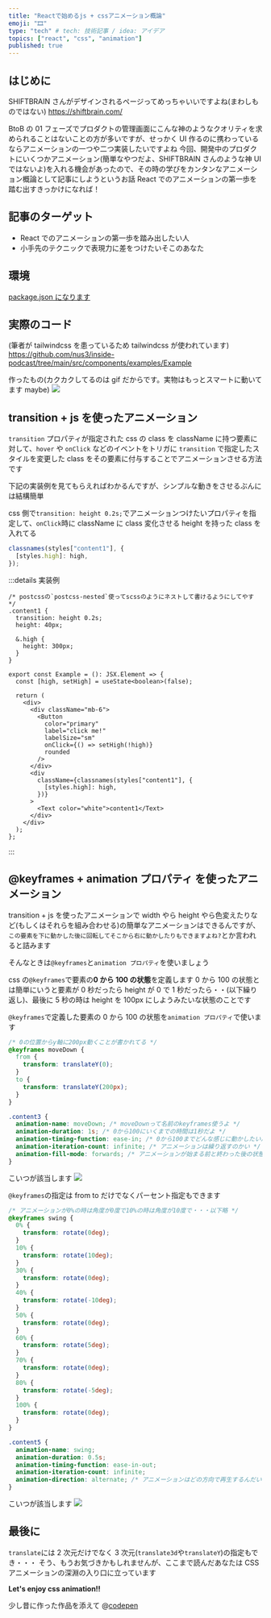 ```yaml
---
title: "Reactで始めるjs + cssアニメーション概論"
emoji: "🎞️"
type: "tech" # tech: 技術記事 / idea: アイデア
topics: ["react", "css", "animation"]
published: true
---
```


## はじめに

SHIFTBRAIN さんがデザインされるページってめっちゃいいですよね(まわしものではない)
https://shiftbrain.com/

BtoB の 01 フェーズでプロダクトの管理画面にこんな神のようなクオリティを求められることはないことの方が多いですが、せっかく UI 作るのに携わっているならアニメーションの一つや二つ実装したいですよね
今回、開発中のプロダクトにいくつかアニメーション(簡単なやつだよ、SHIFTBRAIN さんのような神 UI ではないよ)を入れる機会があったので、その時の学びをカンタンなアニメーション概論として記事にしようというお話
React でのアニメーションの第一歩を踏む出すきっかけになれば！

## 記事のターゲット

- React でのアニメーションの第一歩を踏み出したい人
- 小手先のテクニックで表現力に差をつけたいそこのあなた

## 環境

[package.json になります](https://github.com/nus3/inside-podcast/blob/main/package.json)

## 実際のコード

(筆者が tailwindcss を患っているため tailwindcss が使われています)
https://github.com/nus3/inside-podcast/tree/main/src/components/examples/Example

作ったもの(カクカクしてるのは gif だからです。実物はもっとスマートに動いてます maybe)
![](https://i.gyazo.com/5bff5855dff49eb86dbc9278648e0cc2.gif)

## transition + js を使ったアニメーション

`transition` プロパティが指定された css の class を className に持つ要素に対して、`hover` や `onClick` などのイベントをトリガに `transition` で指定したスタイルを変更した class をその要素に付与することでアニメーションさせる方法です

下記の実装例を見てもらえればわかるんですが、シンプルな動きをさせるぶんには結構簡単

css 側で`transition: height 0.2s;`でアニメーションつけたいプロパティを指定して、`onClick`時に className に class 変化させる height を持った class を入れてる

```typescript
classnames(styles["content1"], {
  [styles.high]: high,
});
```

:::details 実装例

```css: index.module.css
/* postcssの`postcss-nested`使ってscssのようにネストして書けるようにしてやす */
.content1 {
  transition: height 0.2s;
  height: 40px;

  &.high {
    height: 300px;
  }
}
```

```tsx
export const Example = (): JSX.Element => {
  const [high, setHigh] = useState<boolean>(false);

  return (
    <div>
      <div className="mb-6">
        <Button
          color="primary"
          label="click me!"
          labelSize="sm"
          onClick={() => setHigh(!high)}
          rounded
        />
      </div>
      <div
        className={classnames(styles["content1"], {
          [styles.high]: high,
        })}
      >
        <Text color="white">content1</Text>
      </div>
    </div>
  );
};
```

:::

## @keyframes + animation プロパティ を使ったアニメーション

transition + js を使ったアニメーションで width やら height やら色変えたりなど(もしくはそれらを組み合わせる)の簡単なアニメーションはできるんですが、`この要素を下に動かした後に回転してそこから右に動かしたりもできますよね?`とか言われると詰みます

そんなときは`@keyframes`と`animation プロパティ`を使いましょう

css の`@keyframes`で要素の**0 から 100 の状態**を定義します
0 から 100 の状態とは簡単にいうと要素が 0 秒だったら height が 0 で 1 秒だったら・・(以下繰り返し)、最後に 5 秒の時は height を 100px にしようみたいな状態のことです

`@keyframes`で定義した要素の 0 から 100 の状態を`animation プロパティ`で使います

```css
/* 0の位置からy軸に200px動くことが書かれてる */
@keyframes moveDown {
  from {
    transform: translateY(0);
  }
  to {
    transform: translateY(200px);
  }
}

.content3 {
  animation-name: moveDown; /* moveDownって名前のkeyframes使うよ */
  animation-duration: 1s; /* 0から100にいくまでの時間は1秒だよ */
  animation-timing-function: ease-in; /* 0から100までどんな感じに動かしたいんだい */
  animation-iteration-count: infinite; /* アニメーションは繰り返すのかい */
  animation-fill-mode: forwards; /* アニメーションが始まる前と終わった後の状態はどうすんだい */
}
```

こいつが該当します
![](https://i.gyazo.com/0ecc8e94815c43519bb31f5086edf286.gif)

`@keyframes`の指定は from to だけでなくパーセント指定もできます

```css
/* アニメーションが0%の時は角度が0度で10%の時は角度が10度で・・・以下略 */
@keyframes swing {
  0% {
    transform: rotate(0deg);
  }
  10% {
    transform: rotate(10deg);
  }
  30% {
    transform: rotate(0deg);
  }
  40% {
    transform: rotate(-10deg);
  }
  50% {
    transform: rotate(0deg);
  }
  60% {
    transform: rotate(5deg);
  }
  70% {
    transform: rotate(0deg);
  }
  80% {
    transform: rotate(-5deg);
  }
  100% {
    transform: rotate(0deg);
  }
}

.content5 {
  animation-name: swing;
  animation-duration: 0.5s;
  animation-timing-function: ease-in-out;
  animation-iteration-count: infinite;
  animation-direction: alternate; /* アニメーションはどの方向で再生するんだい */
}
```

こいつが該当します
![](https://i.gyazo.com/d479f8d7bdd78f52a5dcb88b6b76fecf.gif)

## 最後に

`translate`には 2 次元だけでなく 3 次元(`translate3d`や`translateY`)の指定もでき・・・
そう、もうお気づきかもしれませんが、ここまで読んだあなたは CSS アニメーションの深淵の入り口に立っています

**Let's enjoy css animation!!**

少し昔に作った作品を添えて
@[codepen](https://codepen.io/yota-hada/pen/MZojax)
